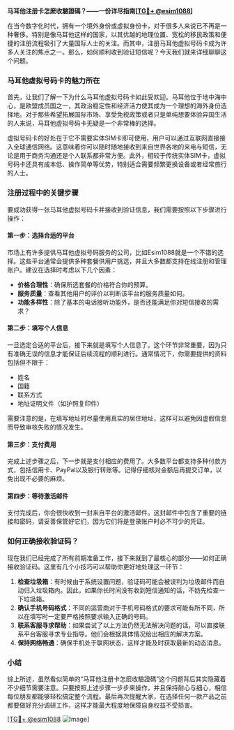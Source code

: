 **马耳他注册卡怎麽收驗證碼？——一份详尽指南[[TG💪+ @esim1088](https://t.me/s/esim1088)]**

在当今数字化时代，拥有一个境外身份或虚拟身份卡，对于很多人来说已不再是一种奢侈。特别是像马耳他这样的国家，以其优越的地理位置、宽松的移民政策和便捷的注册流程吸引了大量国际人士的关注。而其中，注册马耳他虚拟号码卡成为许多人关注的焦点之一。那么，如何顺利收到验证短信呢？今天我们就来详细聊聊这个问题。

### 马耳他虚拟号码卡的魅力所在

首先，让我们了解一下为什么马耳他虚拟号码卡如此受欢迎。马耳他位于地中海中心，是欧盟成员国之一，其政治稳定性和经济活力使其成为一个理想的海外身份选择地。对于那些希望拓展国际市场、享受免税政策或者只是单纯想要体验异国生活的人来说，马耳他虚拟号码卡无疑是一个非常棒的选择。

虚拟号码卡的好处在于它不需要实体SIM卡即可使用，用户可以通过互联网直接接入全球通信网络。这意味着你可以随时随地接收到来自世界各地的来电与短信，无论是用于商务沟通还是个人联系都非常方便。此外，相较于传统实体SIM卡，虚拟号码卡还具有成本低、操作简单等优势，特别适合需要频繁更换设备或者经常旅行的人士。

### 注册过程中的关键步骤

要成功获得一张马耳他虚拟号码卡并接收到验证信息，我们需要按照以下步骤进行操作：

#### 第一步：选择合适的平台
市场上有许多提供马耳他虚拟号码服务的公司，比如Esim1088就是一个不错的选择。这些平台通常会提供多种套餐供用户挑选，并且大多数都支持在线注册和管理账户。建议在选择时考虑以下几个因素：
- **价格合理性**：确保所选套餐的价格符合你的预算。
- **服务质量**：查看其他用户的评价以判断该平台的服务质量如何。
- **功能多样性**：除了基本的电话接听功能外，是否还能满足你对短信接收的需求？

#### 第二步：填写个人信息
一旦选定合适的平台后，接下来就是填写个人信息了。这个环节非常重要，因为只有准确无误的信息才能保证后续流程的顺利进行。通常情况下，你需要提供的资料包括但不限于：
- 姓名
- 国籍
- 联系方式
- 地址证明文件（如护照复印件）

需要注意的是，在填写地址时尽量使用真实的居住地址，这样可以避免因虚假信息而导致审核失败的情况发生。

#### 第三步：支付费用
完成上述步骤之后，下一步就是支付相应的费用了。大多数平台都支持多种付款方式，包括信用卡、PayPal以及银行转账等。记得仔细核对金额后再提交订单，以免出现不必要的麻烦。

#### 第四步：等待激活邮件
支付完成后，你会很快收到一封来自平台的激活邮件。这封邮件中包含了重要的链接和密码，请妥善保管好它们，因为它们将是登录账户时必不可少的凭证。

### 如何正确接收验证码？

现在我们已经完成了所有前期准备工作，接下来就到了最核心的部分——如何正确接收验证码。这里有几个小技巧可以帮助你更好地处理这一环节：

1. **检查垃圾箱**：有时候由于系统设置问题，验证码可能会被误判为垃圾邮件而自动归入垃圾箱内。因此，如果你长时间没有收到短信通知的话，不妨先检查一下垃圾箱。
2. **确认手机号码格式**：不同的运营商对于手机号码格式的要求可能有所不同，所以在填写时一定要严格按照要求输入正确的号码。
3. **联系客服寻求帮助**：如果尝试了以上方法仍然无法解决问题的话，可以直接联系平台客服寻求专业指导。他们会根据具体情况给出相应的解决方案。
4. **保持网络畅通**：确保手机处于联网状态，这样才能及时获取最新的动态消息。

### 小结

综上所述，虽然看似简单的“马耳他注册卡怎麽收驗證碼”这个问题背后其实隐藏着不少细节需要注意。只要按照上述步骤一步步来操作，并且保持耐心与细心，相信每位朋友都能够轻松搞定整个流程。最后再次提醒大家，在选择任何一款产品之前都要做好充分调研工作，这样才能最大程度地保障自身权益不受损害。

[[TG💪+ @esim1088](https://t.me/s/esim1088) ![Image](https://i.postimg.cc/4NQfJmqS/Snipaste-2025-05-13-00-14-12.png)]